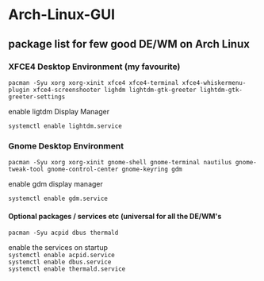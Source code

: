 # Arch-Linux-GUI
## package list for few good DE/WM on Arch Linux

### XFCE4 Desktop Environment (my favourite)<br />

```pacman -Syu xorg xorg-xinit xfce4 xfce4-terminal xfce4-whiskermenu-plugin xfce4-screenshooter lighdm lightdm-gtk-greeter lightdm-gtk-greeter-settings```

enable ligtdm Display Manager <br />

```systemctl enable lightdm.service```

### Gnome Desktop Environment <br />

```pacman -Syu xorg xorg-xinit gnome-shell gnome-terminal nautilus gnome-tweak-tool gnome-control-center gnome-keyring gdm```

enable gdm display manager <br />

```systemctl enable gdm.service```

#### Optional packages / services etc (universal for all the DE/WM's <br /> 

```pacman -Syu acpid dbus thermald```

enable the services on startup <br />
```systemctl enable acpid.service```<br />
```systemctl enable dbus.service```<br />
```systemctl enable thermald.service```<br />
